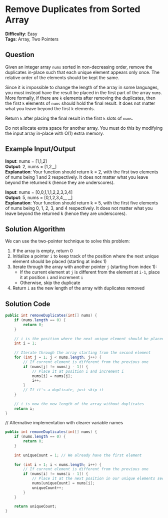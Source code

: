 # Remove Duplicates from Sorted Array

**Difficulty**: Easy  
**Tags**: Array, Two Pointers

## Question
Given an integer array `nums` sorted in non-decreasing order, remove the duplicates in-place such that each unique element appears only once. The relative order of the elements should be kept the same.

Since it is impossible to change the length of the array in some languages, you must instead have the result be placed in the first part of the array `nums`. More formally, if there are `k` elements after removing the duplicates, then the first `k` elements of `nums` should hold the final result. It does not matter what you leave beyond the first `k` elements.

Return `k` after placing the final result in the first `k` slots of `nums`.

Do not allocate extra space for another array. You must do this by modifying the input array in-place with O(1) extra memory.

## Example Input/Output
**Input**: nums = [1,1,2]  
**Output**: 2, nums = [1,2,_]  
**Explanation**: Your function should return k = 2, with the first two elements of nums being 1 and 2 respectively. It does not matter what you leave beyond the returned k (hence they are underscores).

**Input**: nums = [0,0,1,1,1,2,2,3,3,4]  
**Output**: 5, nums = [0,1,2,3,4,_,_,_,_,_]  
**Explanation**: Your function should return k = 5, with the first five elements of nums being 0, 1, 2, 3, and 4 respectively. It does not matter what you leave beyond the returned k (hence they are underscores).

## Solution Algorithm
We can use the two-pointer technique to solve this problem:

1. If the array is empty, return 0
2. Initialize a pointer `i` to keep track of the position where the next unique element should be placed (starting at index 1)
3. Iterate through the array with another pointer `j` (starting from index 1):
   - If the current element at `j` is different from the element at `i-1`, place it at position `i` and increment `i`
   - Otherwise, skip the duplicate
4. Return `i` as the new length of the array with duplicates removed

## Solution Code
```java
public int removeDuplicates(int[] nums) {
    if (nums.length == 0) {
        return 0;
    }
    
    // i is the position where the next unique element should be placed
    int i = 1;
    
    // Iterate through the array starting from the second element
    for (int j = 1; j < nums.length; j++) {
        // If current element is different from the previous one
        if (nums[j] != nums[j - 1]) {
            // Place it at position i and increment i
            nums[i] = nums[j];
            i++;
        }
        // If it's a duplicate, just skip it
    }
    
    // i is now the new length of the array without duplicates
    return i;
}
```

// Alternative implementation with clearer variable names
```java
public int removeDuplicates(int[] nums) {
    if (nums.length == 0) {
        return 0;
    }
    
    int uniqueCount = 1; // We already have the first element
    
    for (int i = 1; i < nums.length; i++) {
        // If current element is different from the previous one
        if (nums[i] != nums[i - 1]) {
            // Place it at the next position in our unique elements section
            nums[uniqueCount] = nums[i];
            uniqueCount++;
        }
    }
    
    return uniqueCount;
}
``` 